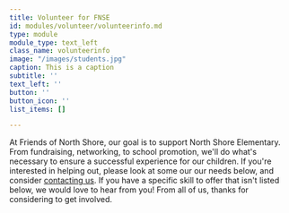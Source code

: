 ```yaml
---
title: Volunteer for FNSE
id: modules/volunteer/volunteerinfo.md
type: module
module_type: text_left
class_name: volunteerinfo
image: "/images/students.jpg"
caption: This is a caption
subtitle: ''
text_left: ''
button: ''
button_icon: ''
list_items: []

---
```

At Friends of North Shore, our goal is to support North Shore Elementary. From fundraising, networking, to school promotion, we'll do what's necessary to ensure a successful experience for our children. If you're interested in helping out, please look at some our our needs below, and consider [contacting us](#contact). If you have a specific skill to offer that isn't listed below, we would love to hear from you! From all of us, thanks for considering to get involved.